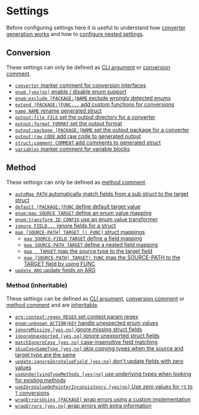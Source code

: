 # Settings

Before configuring settings here it is useful to understand how [converter
generation works](../explanation/generation.md) and how to [configure nested
settings](../guide/configure-nested.md).

## Conversion

These settings can only be defined as [CLI argument](./define-settings.md#cli) or
[conversion comment](./define-settings.md#conversion).

- [`converter` marker comment for conversion interfaces](./converter.md)
- [`enum [yes|no]` enable / disable enum support](./enum.md#enum-detect)
- [`enum:exclude [PACKAGE:]NAME` exclude wrongly detected enums](./enum.md#enum-exclude)
- [`extend [PACKAGE:]FUNC...` add custom functions for conversions](./extend.md)
- [`name NAME` rename generated struct](./name.md)
- [`output:file FILE` set the output directory for a converter](./output.md#output-file)
- [`output:format FORMAT` set the output format](./output.md#output-format)
- [`output:package [PACKAGE:]NAME` set the output package for a converter](./output.md#output-package)
- [`output:raw CODE` add raw code to generated output](./output.md#output-raw-code)
- [`struct:comment COMMENT` add comments to generated struct](./struct.md#struct-comment-comment)
- [`variables` marker comment for variable blocks](./variables.md)

## Method

These settings can only be defined as [method comment](./define-settings.md#method).

- [`autoMap PATH` automatically match fields from a sub struct to the target struct](./autoMap.md)
- [`default [PACKAGE:]FUNC` define default target value](./default.md)
- [`enum:map SOURCE TARGET` define an enum value mapping](./enum.md#enum-map-source-target)
- [`enum:transform ID CONFIG` use an enum value transformer](./enum.md#enum-transform-id-config)
- [`ignore FIELD...` ignore fields for a struct](./ignore.md)
- [`map [SOURCE-PATH] TARGET [| FUNC]` struct mappings](./map.md)
  - [`map SOURCE-FIELD TARGET` define a field mapping](./map.md#map-source-field-target)
  - [`map SOURCE-PATH TARGET` define a nested field mapping](./map.md#map-source-path-target)
  - [`map . TARGET` map the source type to the target field](./map.md#map-dot-target)
  - [`map [SOURCE-PATH] TARGET| FUNC` map the SOURCE-PATH to the TARGET field by
    using FUNC](./map.md#map-source-path-target-func)
- [`update ARG` update fields on ARG](./update.md)


### Method (inheritable)

These settings can be defined as [CLI argument](./define-settings.md#cli),
[conversion comment](./define-settings.md#conversion) or
[method comment](./define-settings.md#method) and are
[inheritable](./define-settings.md#inheritance).

- [`arg:context:regex REGEX` set context param regex](./arg.md#arg-context-regex)
- [`enum:unknown ACTION|KEY` handle unexpected enum values](./enum.md#enum-unknown-action)
- [`ignoreMissing [yes,no]` ignore missing struct fields](./ignoreMissing.md) 
- [`ignoreUnexported [yes,no]` ignore unexported struct fields](./ignoreUnexported.md)
- [`matchIgnoreCase [yes,no]` case-insensitive field matching](./matchIgnoreCase.md)
- [`skipCopySameType [yes,no]` skip copying types when the source and target type are the same](./skipCopySameType.md)
- [`update:ignoreZeroValueField [yes:no]` don't update fields with zero values](./update.md#update-ignorezerovaluefield-yes-no)
- [`useUnderlyingTypeMethods [yes|no]` use underlying types when looking for existing methods](./useUnderlyingTypeMethods.md)
- [`useZeroValueOnPointerInconsistency [yes|no]` Use zero values for `*S` to `T` conversions](./useZeroValueOnPointerInconsistency.md)
- [`wrapErrorsUsing [PACKAGE]` wrap errors using a custom implementation](./wrapErrorsUsing.md)
- [`wrapErrors [yes,no]` wrap errors with extra information](./wrapErrors.md)
